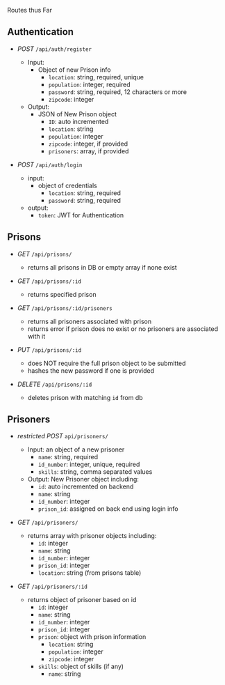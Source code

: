 Routes thus Far

## Authentication

- *POST* `/api/auth/register` 
  - Input: 
    - Object of new Prison info
      - `location`: string, required, unique
      - `population`: integer, required
      - `password`: string, required, 12 characters or more
      - `zipcode`: integer
  - Output:
    - JSON of New Prison object
      - `ID`: auto incremented
      - `location`: string
      - `population`: integer
      - `zipcode`: integer, if provided
      - `prisoners`: array, if provided


- *POST* `/api/auth/login`
  - input:
    - object of credentials
      - `location`: string, required
      - `password`: string, required
  - output:
    - `token`: JWT for Authentication


## Prisons
- *GET* `/api/prisons/`
  - returns all prisons in DB or empty array if none exist

- *GET* `/api/prisons/:id`
  - returns specified prison

- *GET* `/api/prisons/:id/prisoners`
  - returns all prisoners associated with prison
  - returns error if prison does no exist or no prisoners are associated with it

- *PUT* `/api/prisons/:id`
  - does NOT require the full prison object to be submitted
  - hashes the new password if one is provided

- *DELETE* `/api/prisons/:id`
  - deletes prison with matching `id` from db


## Prisoners
- _restricted_ *POST* `api/prisoners/`
  - Input: an object of a new prisoner
    - `name`: string, required
    - `id_number`: integer, unique, required
    - `skills`: string, comma separated values
  - Output: New Prisoner object including:
    - `id`: auto incremented on backend
    - `name`: string
    - `id_number`: integer
    - `prison_id`: assigned on back end using login info


- *GET* `/api/prisoners/`
  - returns array with prisoner objects including:
    - `id`: integer
    - `name`: string
    - `id_number`: integer
    - `prison_id`: integer
    - `location`: string (from prisons table)

- *GET* `/api/prisoners/:id`
  - returns object of prisoner based on id
    - `id`: integer
    - `name`: string
    - `id_number`: integer
    - `prison_id`: integer
    - `prison`: object with prison information
      - `location`: string
      - `population`: integer
      - `zipcode`: integer
    - `skills`: object of skills (if any)
      - `name`: string
